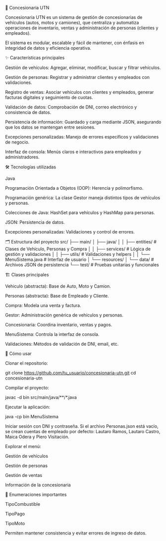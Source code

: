 🚗 Concesionaria UTN

Concesionaria UTN es un sistema de gestión de concesionarias de vehículos (autos, motos y camiones), que centraliza y automatiza operaciones de inventario, ventas y administración de personas (clientes y empleados).

El sistema es modular, escalable y fácil de mantener, con énfasis en integridad de datos y eficiencia operativa.

✨ Características principales

Gestión de vehículos: Agregar, eliminar, modificar, buscar y filtrar vehículos.

Gestión de personas: Registrar y administrar clientes y empleados con validaciones.

Registro de ventas: Asociar vehículos con clientes y empleados, generar facturas digitales y seguimiento de cuotas.

Validación de datos: Comprobación de DNI, correo electrónico y consistencia de datos.

Persistencia de información: Guardado y carga mediante JSON, asegurando que los datos se mantengan entre sesiones.

Excepciones personalizadas: Manejo de errores específicos y validaciones de negocio.

Interfaz de consola: Menús claros e interactivos para empleados y administradores.

🛠️ Tecnologías utilizadas

Java

Programación Orientada a Objetos (OOP): Herencia y polimorfismo.

Programación genérica: La clase Gestor maneja distintos tipos de vehículos y personas.

Colecciones de Java: HashSet para vehículos y HashMap para personas.

JSON: Persistencia de datos.

Excepciones personalizadas: Validaciones y control de errores.

🗂️ Estructura del proyecto
src/
├── main/
│   ├── java/
│   │   ├── entities/        # Clases de Vehículo, Personas y Compra
│   │   ├── services/        # Lógica de gestión y validaciones
│   │   ├── utils/           # Validaciones y helpers
│   │   └── MenuSistema.java # Interfaz de usuario
│   └── resources/
│       └── data/            # Archivos JSON de persistencia
└── test/                    # Pruebas unitarias y funcionales

🏗️ Clases principales

Vehiculo (abstracta): Base de Auto, Moto y Camion.

Personas (abstracta): Base de Empleado y Cliente.

Compra: Modela una venta y factura.

Gestor: Administración genérica de vehículos y personas.

Concesionaria: Coordina inventario, ventas y pagos.

MenuSistema: Controla la interfaz de consola.

Validaciones: Métodos de validación de DNI, email, etc.

🚀 Cómo usar

Clonar el repositorio:

git clone https://github.com/tu_usuario/concesionaria-utn.git
cd concesionaria-utn


Compilar el proyecto:

javac -d bin src/main/java/**/*.java


Ejecutar la aplicación:

java -cp bin MenuSistema


Iniciar sesión con DNI y contraseña. Si el archivo Personas.json está vacío, se crean cuentas de empleado por defecto: Lautaro Ramos, Lautaro Castro, Maica Odera y Piero Visitación.

Explorar el menú:

Gestión de vehículos

Gestión de personas

Gestión de ventas

Información de la concesionaria

📌 Enumeraciones importantes

TipoCombustible

TipoPago

TipoMoto

Permiten mantener consistencia y evitar errores de ingreso de datos.

